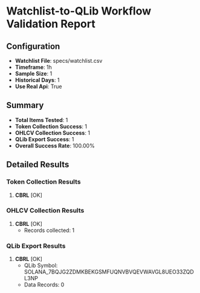 # Watchlist-to-QLib Workflow Validation Report

## Configuration

- **Watchlist File**: specs/watchlist.csv
- **Timeframe**: 1h
- **Sample Size**: 1
- **Historical Days**: 1
- **Use Real Api**: True

## Summary

- **Total Items Tested**: 1
- **Token Collection Success**: 1
- **OHLCV Collection Success**: 1
- **QLib Export Success**: 1
- **Overall Success Rate**: 100.00%

## Detailed Results

### Token Collection Results

1. **CBRL** [OK]

### OHLCV Collection Results

1. **CBRL** [OK]
   - Records collected: 1

### QLib Export Results

1. **CBRL** [OK]
   - QLib Symbol: SOLANA_7BQJG2ZDMKBEKGSMFUQNVBVQEVWAVGL8UEO33ZQDL3NP
   - Data Records: 0

